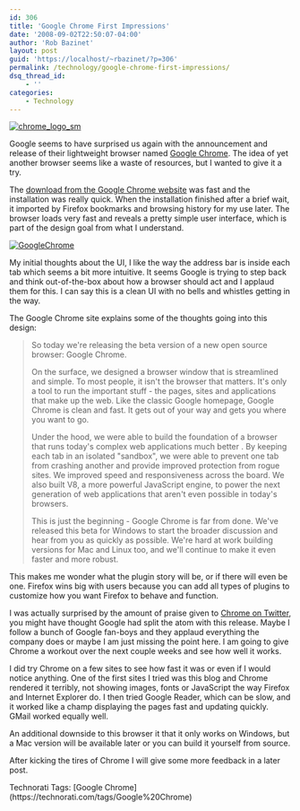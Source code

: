 ```yaml
---
id: 306
title: 'Google Chrome First Impressions'
date: '2008-09-02T22:50:07-04:00'
author: 'Rob Bazinet'
layout: post
guid: 'https://localhost/~rbazinet/?p=306'
permalink: /technology/google-chrome-first-impressions/
dsq_thread_id:
    - ''
categories:
    - Technology
---
```


[![chrome_logo_sm](https://accidentaltechnologist.com/files/media/image/WindowsLiveWriter/GoogleChromeFirstImpressions_1085B/chrome_logo_sm_thumb.jpg)](https://accidentaltechnologist.com/files/media/image/WindowsLiveWriter/GoogleChromeFirstImpressions_1085B/chrome_logo_sm_2.jpg)

Google seems to have surprised us again with the announcement and release of their lightweight browser named [Google Chrome](https://www.google.com/chrome/intl/en/features.html). The idea of yet another browser seems like a waste of resources, but I wanted to give it a try.

The [download from the Google Chrome website](https://www.google.com/chrome/?hl=en) was fast and the installation was really quick. When the installation finished after a brief wait, it imported by Firefox bookmarks and browsing history for my use later. The browser loads very fast and reveals a pretty simple user interface, which is part of the design goal from what I understand.

[![GoogleChrome](https://accidentaltechnologist.com/files/media/image/WindowsLiveWriter/GoogleChromeFirstImpressions_1085B/GoogleChrome_thumb.jpg)](https://accidentaltechnologist.com/files/media/image/WindowsLiveWriter/GoogleChromeFirstImpressions_1085B/GoogleChrome_2.jpg)

My initial thoughts about the UI, I like the way the address bar is inside each tab which seems a bit more intuitive. It seems Google is trying to step back and think out-of-the-box about how a browser should act and I applaud them for this. I can say this is a clean UI with no bells and whistles getting in the way.

The Google Chrome site explains some of the thoughts going into this design:

> So today we're releasing the beta version of a new open source browser: Google Chrome.
> 
> On the surface, we designed a browser window that is streamlined and simple. To most people, it isn't the browser that matters. It's only a tool to run the important stuff - the pages, sites and applications that make up the web. Like the classic Google homepage, Google Chrome is clean and fast. It gets out of your way and gets you where you want to go.
> 
> Under the hood, we were able to build the foundation of a browser that runs today's complex web applications much better . By keeping each tab in an isolated "sandbox", we were able to prevent one tab from crashing another and provide improved protection from rogue sites. We improved speed and responsiveness across the board. We also built V8, a more powerful JavaScript engine, to power the next generation of web applications that aren't even possible in today's browsers.
> 
> This is just the beginning - Google Chrome is far from done. We've released this beta for Windows to start the broader discussion and hear from you as quickly as possible. We're hard at work building versions for Mac and Linux too, and we'll continue to make it even faster and more robust.

This makes me wonder what the plugin story will be, or if there will even be one. Firefox wins big with users because you can add all types of plugins to customize how you want Firefox to behave and function.

I was actually surprised by the amount of praise given to [Chrome on Twitter](https://search.twitter.com/search?q=Chrome), you might have thought Google had split the atom with this release. Maybe I follow a bunch of Google fan-boys and they applaud everything the company does or maybe I am just missing the point here. I am going to give Chrome a workout over the next couple weeks and see how well it works.

I did try Chrome on a few sites to see how fast it was or even if I would notice anything. One of the first sites I tried was this blog and Chrome rendered it terribly, not showing images, fonts or JavaScript the way Firefox and Internet Explorer do. I then tried Google Reader, which can be slow, and it worked like a champ displaying the pages fast and updating quickly. GMail worked equally well.

An additional downside to this browser it that it only works on Windows, but a Mac version will be available later or you can build it yourself from source.

After kicking the tires of Chrome I will give some more feedback in a later post.

<div class="wlWriterSmartContent" id="scid:0767317B-992E-4b12-91E0-4F059A8CECA8:3883a6fa-34c4-4db8-b21e-798781c45c89" style="padding-right: 0px; display: inline; padding-left: 0px; padding-bottom: 0px; margin: 0px; padding-top: 0px">Technorati Tags: [Google Chrome](https://technorati.com/tags/Google%20Chrome)</div>